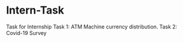 # Intern-Task
Task for Internship
Task 1: ATM Machine currency distribution.
Task 2: Covid-19 Survey
